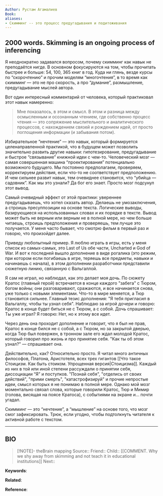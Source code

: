 ```yaml
---
Author: Рустам Агамалиев
Book: 
aliases:
- Скимминг -- это процесс предугадывания и подитоживания
---
```

## 2000 words. Skimming is an ongoing process of inferencing

Я неоднократно задавался вопросом, почему скимминг как навык не преподаётся нигде. В основном фокусируются на том, чтобы прочитать быстрее и больше: 54, 100, 365 книг в год. Куда ни глянь, везде курсы по “скорочтению” и прочим моделям “многочтения”, в то время как скимминг — это не про скорость, а про “думание”, размышление, предугадывание мыслей автора.

Вот один интересный комментарий от человека, который практиковал этот навык намеренно:

> Мне показалось, в этом и смысл. В этом и разница между осмысленным и осознанным чтением, где собственно процесс чтения — это сопряжение мыслительного и аналитического процессов, с нахождением связей и рождением идей, от просто поглощения информации (и забывания потом).

Избирательное “нечтение” — это навык, который формируется целенаправленной практикой, что в будущем может позволить значительно развить другие навыки: гипотезирование, предугадывание и быстрое “связывание” книжной идеи с чем-то. Человеческий мозг — самая совершенная машина “проектирования” потенциально возможного будущего. Мы постоянно предполагаем, проверяем, корректируем действия, если что-то не соответствует предположению. И чем сильнее развит навык, тем очевиднее становится, что “убийца — садовник”. Как мы это узнали? Да бог его знает. Просто мозг подсунул этот вывод.

Самый очевидный эффект от этой практики: увереннее предугадываешь, что хотел сказать автор. Делаешь не умозаключения, а строишь пресуппозиции на основе текста. Логические выводы, базирующиеся на использованных словах и их порядке в тексте. Вывод может быть не верным или верным не в полной мере, но чем больше читаешь, строишь предположения и проверяешь, тем лучше это получается. У меня часто бывает, что смотрю фильм в первый раз и говорю, что произойдет далее.

Приведу любопытный пример. Я люблю играть в игры, есть у меня список из самых-самых, это Last of Us обе части, Uncharted и God of War. И вот к последней вышло дополнение в виде рогалика (это режим, при котором если погибаешь в игре, теряешь все предметы, навыки и начинаешь с начала), в этом дополнении разработчики представили сюжетную линию, связанную с Вальгаллой.

Я сам не играл, но наблюдал, как это делает моя дочь. По сюжету Кратос (главный герой) встречается в конце каждого "забега" с Тюром, богом войны; они разговаривают, сражаются, и все начинается снова, уже только с новыми элементами. Что-то в мире меняется, а Тюр становится сильнее. Главный тезис дополнения: "Я тебя пригласил в Вальгаллу, чтобы ты узнал себя". Наблюдаю за игрой дочери и говорю: Кратос в конце будет биться не с Тюром, а с собой. Дочь спрашивает: Ты уже играл? Я говорю: Нет, но к этому все идет.

Через день она проходит дополнение и говорит, что я был не прав, Кратос в конце бился не с собой, а с Тюром, но за закрытой дверью, когда Тюр был повержен, в тронном зале его ждал молодой Кратос, который говорил про жизнь и про принятие себя. "Как ты об этом узнал?" — спрашивает она.

Действительно, как? Относительно просто. Я читал много античных философов, Платона, Аристотеля, всех трех гигантов [[Что такое Стоицизм. Как быть стоиком. Упрощенная версия|Стоицизма]]. Каждый из них в той или иной степени рассуждали о принятии себя, диссоциации “Я” и поступков. "Познай себя", "отделись от своих действий", "прими смерть", "катастрофизируй" и прочие непростые идеи, смысл которых я не понимаю в полной мере. Однако мой мозг моментально связал слова, которые говорили Кратос, Тюр и Мимир (голова, висящая на поясе Кратоса), с событиями на экране и... почти угадал.

Скимминг — это “нечтение”, а “мышление” на основе того, что мозг смог зафиксировать. Трюк, если угодно, чтобы подтолкнуть читателя к активной работе с текстом.

***
## BIO
> [!NOTE]- theBrain mapping
> Source::
> Friend::
> Child:: [[COMMENT. Why we shy away from skimming and not teach it in educational institutions]]
> Next::

**Keywords**:

**Related**:

**Reference**: 
